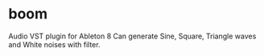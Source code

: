 # boom

Audio VST plugin for Ableton 8
Can generate Sine, Square, Triangle waves and White noises with filter.
